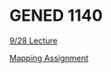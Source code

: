 # GENED 1140

[9/28 Lecture](gened1140/fall-2022/lecture/)

[Mapping Assignment](gened1140/fall-2022/assignment/)